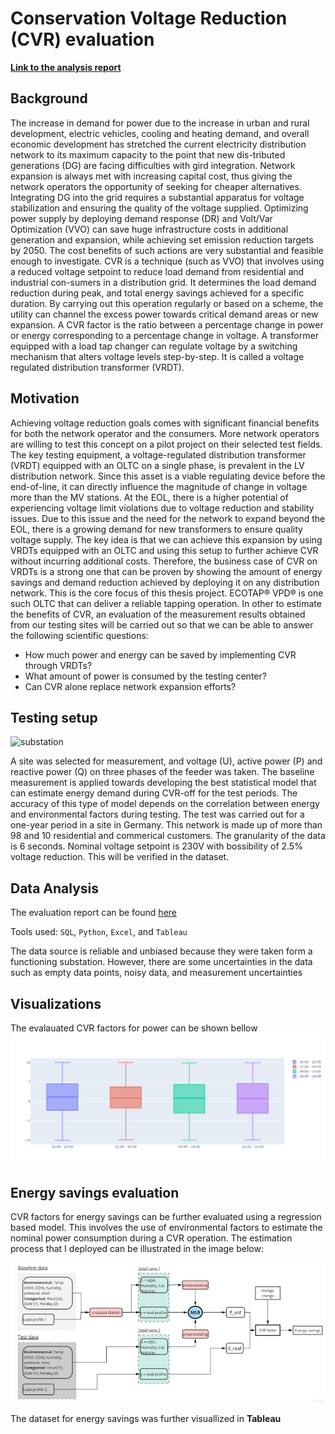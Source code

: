 # Conservation Voltage Reduction (CVR) evaluation
**[Link to the analysis report](https://github.com/AntonAIG/cvr_data_analytics/blob/main/reports/cvrf_analysis.ipynb)**

## Background
The increase in demand for power due to the increase in urban and rural development, electric vehicles, cooling and heating demand, and overall economic development has stretched the current electricity distribution network to its maximum capacity to the point that new dis-tributed generations (DG) are facing difficulties with gird integration. Network expansion is always met with increasing capital cost, thus giving the network operators the opportunity of seeking for cheaper alternatives. Integrating DG into the grid requires a substantial apparatus for voltage stabilization and ensuring the quality of the voltage supplied. Optimizing power supply by deploying demand response (DR) and Volt/Var Optimization (VVO) can save huge infrastructure costs in additional generation and expansion, while achieving set emission reduction targets by 2050. The cost benefits of such actions are very substantial and feasible enough to investigate.
CVR is a technique (such as VVO) that involves using a reduced voltage setpoint to reduce load demand from residential and industrial con-sumers in a distribution grid. It determines the load demand reduction during peak, and total energy savings achieved for a specific duration. By carrying out this operation regularly or based on a scheme, the utility can channel the excess power towards critical demand areas or new expansion. A CVR factor is the ratio between a percentage change in power or energy corresponding to a percentage change in voltage. A transformer equipped with a load tap changer can regulate voltage by a switching mechanism that alters voltage levels step-by-step. It is called a voltage regulated distribution transformer (VRDT).

## Motivation
Achieving voltage reduction goals comes with significant financial benefits for both the network operator and the consumers. More network operators are willing to test this concept on a pilot project on their selected test fields. The key testing equipment, a voltage-regulated distribution transformer (VRDT) equipped with an OLTC on a single phase, is prevalent in the LV distribution network. Since this asset is a viable regulating device before the end-of-line, it can directly influence the magnitude of change in voltage more than the MV stations. At the EOL, there is a higher potential of experiencing voltage limit violations due to voltage reduction and stability issues. Due to this issue and the need for the network to expand beyond the EOL, there is a growing demand for new transformers to ensure quality voltage supply. The key idea is that we can achieve this expansion by using VRDTs equipped with an OLTC and using this setup to further achieve CVR without incurring additional costs. Therefore, the business case of CVR on VRDTs is a strong one that can be proven by showing the amount of energy savings and demand reduction achieved by deploying it on any distribution network. This is the core focus of this thesis project. ECOTAP® VPD® is one such OLTC that can deliver a reliable tapping operation.
In other to estimate the benefits of CVR, an evaluation of the measurement results obtained from our testing sites will be carried out so that we can be able to answer the following scientific questions:
* How much power and energy can be saved by implementing CVR through VRDTs?
* What amount of power is consumed by the testing center?
* Can CVR alone replace network expansion efforts?

## Testing setup

![substation](https://2hfybu1lrdue3x9wnu1dvw7s-wpengine.netdna-ssl.com/wp-content/uploads/2020/05/Qualitrol-Transmission-Distribution-Substation-Monitoring.jpg)

A site was selected for measurement, and voltage (U), active power (P) and reactive power (Q) on three phases of the feeder was taken.
The baseline measurement is applied towards developing the best statistical model that can estimate energy demand during CVR-off for the test periods. The accuracy of this type of model depends on the correlation between energy and environmental factors during testing. The test was carried out for a one-year period in a site in Germany. This network is made up of more than 98 and 10 residential and commerical customers.
The granularity of the data is 6 seconds.
Nominal voltage setpoint is 230V with bossibility of 2.5% voltage reduction. This will be verified in the dataset.

## Data Analysis
The evaluation report can be found [here](https://github.com/AntonAIG/cvr_data_analytics/blob/main/reports/analysis_report.md)

Tools used: `SQL`, `Python`, `Excel`, and `Tableau`

The data source is reliable and unbiased because they were taken form a functioning substation.
However, there are some uncertainties in the data such as empty data points, noisy data, and measurement uncertainties

## Visualizations
The evalauated CVR factors for power can be shown bellow
![image](https://github.com/AntonAIG/cvr_data_analytics/blob/main/reports/newplot.png)

## Energy savings evaluation
CVR factors for energy savings can be further evaluated using a regression based model. This involves the use of environmental factors to estimate the nominal power consumption during a CVR operation. The estimation process that I deployed can be illustrated in the image below:

![mlr](https://github.com/AntonAIG/cvr_data_analytics/blob/main/reports/mlr.JPG)

The dataset for energy savings was further visuallized in **Tableau**
